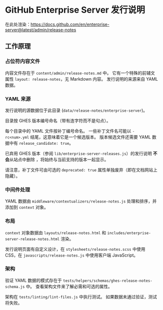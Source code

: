 # GitHub Enterprise Server 发行说明

在此处渲染：https://docs.github.com/en/enterprise-server@latest/admin/release-notes

## 工作原理

### 占位符内容文件

内容文件存在于 `content/admin/release-notes.md` 中。 它有一个特殊的前辅文属性 `layout: release-notes`，无 Markdown 内容。 发行说明的来源来自 YAML 数据。

### YAML 来源

发行说明的源数据位于此目录 (`data/release-notes/enterprise-server`)。

目录按 GHES 版本编号命名（带有连字符而不是句点）。

每个目录中的 YAML 文件按补丁编号命名。 一些补丁文件名可能以 `-rc<num>.yml` 结尾，这意味着它是一个候选版本。 版本候选文件还需要 YAML 数据中有 `release_candidate: true`。

已弃用 GHES 版本（参阅 `lib/enterprise-server-releases.js`）的发行说明 **不会**从站点中删除 ，将始终与当前支持的版本一起显示。

请注意，补丁文件可由可选的 `deprecated: true` 属性单独废弃（即在文档网站上隐藏）。

### 中间件处理

YAML 数据由 `middleware/contextualizers/release-notes.js` 处理和排序，并添加到 `context` 对象。

### 布局

`context` 对象数据由 `layouts/release-notes.html` 和 `includes/enterprise-server-release-notes.html` 渲染。

发行说明页面有自定义设计，在 `stylesheets/release-notes.scss` 中使用 CSS，在 `javascripts/release-notes.js` 中使用客户端 JavaScript。

### 架构

验证 YAML 数据的模式存在于 `tests/helpers/schemas/ghes-release-notes-schema.js` 中。 查看架构文件来了解必需和可选的属性。

架构在 `tests/linting/lint-files.js` 中执行测试。 如果数据未通过验证，测试将失败。
